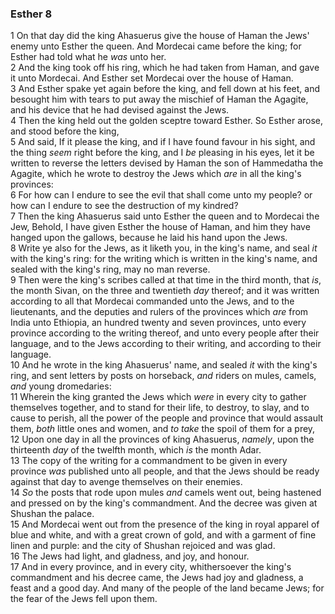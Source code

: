 ### Esther 8

1 On that day did the king Ahasuerus give the house of Haman the Jews' enemy unto Esther the queen. And Mordecai came before the king; for Esther had told what he *was* unto her.  
2 And the king took off his ring, which he had taken from Haman, and gave it unto Mordecai. And Esther set Mordecai over the house of Haman.  
3 And Esther spake yet again before the king, and fell down at his feet, and besought him with tears to put away the mischief of Haman the Agagite, and his device that he had devised against the Jews.  
4 Then the king held out the golden sceptre toward Esther. So Esther arose, and stood before the king,  
5 And said, If it please the king, and if I have found favour in his sight, and the thing *seem* right before the king, and I *be* pleasing in his eyes, let it be written to reverse the letters devised by Haman the son of Hammedatha the Agagite, which he wrote to destroy the Jews which *are* in all the king's provinces:  
6 For how can I endure to see the evil that shall come unto my people? or how can I endure to see the destruction of my kindred?  
7 Then the king Ahasuerus said unto Esther the queen and to Mordecai the Jew, Behold, I have given Esther the house of Haman, and him they have hanged upon the gallows, because he laid his hand upon the Jews.  
8 Write ye also for the Jews, as it liketh you, in the king's name, and seal *it* with the king's ring: for the writing which is written in the king's name, and sealed with the king's ring, may no man reverse.  
9 Then were the king's scribes called at that time in the third month, that *is*, the month Sivan, on the three and twentieth *day* thereof; and it was written according to all that Mordecai commanded unto the Jews, and to the lieutenants, and the deputies and rulers of the provinces which *are* from India unto Ethiopia, an hundred twenty and seven provinces, unto every province according to the writing thereof, and unto every people after their language, and to the Jews according to their writing, and according to their language.  
10 And he wrote in the king Ahasuerus' name, and sealed *it* with the king's ring, and sent letters by posts on horseback, *and* riders on mules, camels, *and* young dromedaries:  
11 Wherein the king granted the Jews which *were* in every city to gather themselves together, and to stand for their life, to destroy, to slay, and to cause to perish, all the power of the people and province that would assault them, *both* little ones and women, and *to take* the spoil of them for a prey,  
12 Upon one day in all the provinces of king Ahasuerus, *namely*, upon the thirteenth *day* of the twelfth month, which *is* the month Adar.  
13 The copy of the writing for a commandment to be given in every province *was* published unto all people, and that the Jews should be ready against that day to avenge themselves on their enemies.  
14 *So* the posts that rode upon mules *and* camels went out, being hastened and pressed on by the king's commandment. And the decree was given at Shushan the palace.  
15 And Mordecai went out from the presence of the king in royal apparel of blue and white, and with a great crown of gold, and with a garment of fine linen and purple: and the city of Shushan rejoiced and was glad.  
16 The Jews had light, and gladness, and joy, and honour.  
17 And in every province, and in every city, whithersoever the king's commandment and his decree came, the Jews had joy and gladness, a feast and a good day. And many of the people of the land became Jews; for the fear of the Jews fell upon them.  
